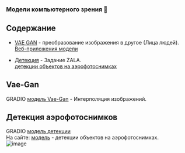 
### Модели компьютерного зрения 👋

 

## Содержание  

- [VAE GAN](https://github.com/MALeyman/devsTraining/blob/main/CV/vae_gan.ipynb) - преобразование изображения в другое (Лица людей). 
    [Веб-приложения модели](#Vae-gan)

- [Детекция](https://github.com/MALeyman/devsTraining/tree/main/zala_task) -  Задание ZALA.  
    [детекции объектов на аэрофотоснимках](#Детекция-аэрофотоснимков)

 






## Vae-Gan  
GRADIO [модель Vae-Gan](https://huggingface.co/spaces/makc-mon173/projects) - Интерполяция изображений.  




## Детекция аэрофотоснимков  
GRADIO [модель детекции](https://huggingface.co/spaces/makc-mon173/projects)  
На сайте: [модель](https://leimansite.pythonanywhere.com/detection2/?model=yolo) - детекции объектов на аэрофотоснимках.    
![image](https://github.com/user-attachments/assets/892715d7-affe-4f97-9ad4-650c749eeafe)   
